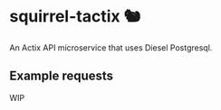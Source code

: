 # squirrel-tactix 🐿️ 

An Actix API microservice that uses Diesel Postgresql.

## Example requests

WIP
